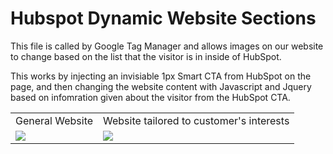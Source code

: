 # Hubspot Dynamic Website Sections

This file is called by Google Tag Manager and allows images on our website to change based on the list that the visitor is in inside of HubSpot.

This works by injecting an invisiable 1px Smart CTA from HubSpot on the page, and then changing the website content with Javascript and Jquery based on infomration given about the visitor from the HubSpot CTA.

<table>
<tr> 
<td>General Website</td>
<td>Website tailored to customer's interests</td>
</tr>
<tr>
<td><img src="https://s13.postimg.org/mc0bsn55j/Screen_Shot_2017-06-09_at_12.50.04_PM.png">
<td><img src="https://s13.postimg.org/4ltlahl93/Screen_Shot_2017-06-09_at_12.48.53_PM.png">
</tr>
</table>
